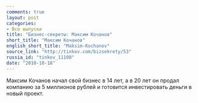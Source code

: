 ```yaml
---
comments: true
layout: post
categories:
- Все выпуски
title: "Бизнес-секреты: Максим Кочанов"
short_title: "Максим Кочанов"
english_short_title: "Maksim-Kochanov"
source_link: "http://tinkov.com/bizsekrety/53"
russia_id: "tinkov_11108"
date: "2010-10-18"
---
```

Максим Кочанов начал свой бизнес в 14 лет, а в 20 лет он продал компанию за 5 миллионов рублей и готовится инвестировать деньги в новый проект.
